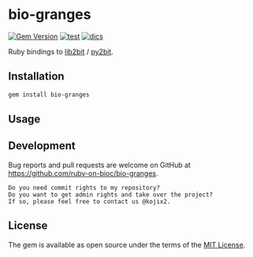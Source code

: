 # bio-granges

[![Gem Version](https://badge.fury.io/rb/bio-granges.svg)](https://badge.fury.io/rb/bio-granges)
[![test](https://github.com/ruby-on-bioc/bio-granges/actions/workflows/ci.yml/badge.svg)](https://github.com/ruby-on-bioc/bio-granges/actions/workflows/ci.yml)
[![dics](https://img.shields.io/badge/docs-stable-blue.svg)](https://rubydoc.info/gems/bio-granges)

Ruby bindings to [lib2bit](https://github.com/dpryan79/lib2bit) / [py2bit](https://github.com/deeptools/py2bit).

## Installation

```sh
gem install bio-granges
```

## Usage

## Development

Bug reports and pull requests are welcome on GitHub at https://github.com/ruby-on-bioc/bio-granges.

    Do you need commit rights to my repository?
    Do you want to get admin rights and take over the project?
    If so, please feel free to contact us @kojix2.

## License

The gem is available as open source under the terms of the [MIT License](https://opensource.org/licenses/MIT).
